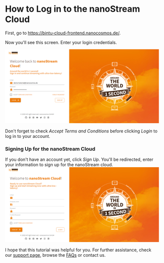 # How to Log in to the nanoStream Cloud

First, go to https://bintu-cloud-frontend.nanocosmos.de/.

Now you'll see this screen. Enter your login credentials.

![login](assets/login.png)

Don't forget to check *Accept Terms and Conditions* before clicking *Login* to log in to your account. 

### Signing Up for the nanoStream Cloud

If you don't have an account yet, click *Sign Up*. You'll be redirected, enter your information to sign up for the nanoStream cloud.
![signing-up](assets/sign-up.png)


I hope that this tutorial was helpful for you. For further assistance, check our [support page](https://docs.nanocosmos.de/), browse the [FAQs](https://docs.nanocosmos.de/docs/faq/faq_streaming/) or contact us.